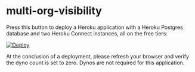 # multi-org-visibility

Press this button to deploy a Heroku application with a Heroku Postgres database and two Heroku Connect instances, all on the free tiers:

[![Deploy](https://www.herokucdn.com/deploy/button.png)](https://heroku.com/deploy?template=https://github.com/danmehlmanheroku/multi-org-visibility-demo/tree/main)

At the conclusion of a deployment, please refresh your browser and verify the dyno count is set to zero.  Dynos are not required for this application.

